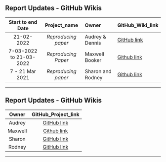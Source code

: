
Report Updates - GitHub Wikis
---

Start to end Date |  Project_name | Owner | GitHub_Wiki_link 
:---: | :---: | :--- | :--- 
21-02-2022| *Reproducing paper* | Audrey & Dennis | [GitHub link](https://github.com/Kinyugo/phylogenetic_analysis_weltevreden/wiki)
7-03-2022 to 21-03-2022| *Reproducing Paper*|Maxwell Booker| [Github link](https://github.com/alunga20/Miniproject/wiki)
7 - 21 Mar 2021 | *Reproducing paper* | Sharon and Rodney | [Github link](https://github.com/Rodneyomukuti/16S-analysis-on-prokaryotic-diversity-in-vended-food-and-environmental-samples/wiki) 
---

Report Updates - GitHub Wikis
---

Owner | GitHub_Project_link 
:---: | :---: 
Audrey | [GitHub link](https://github.com/users/Oronda/projects/2)
Maxwell| [Github link](https://github.com/alunga20/Bionformatics-Internship/projects/2)
Sharon | [GitHub link](https://github.com/users/swatiri/projects/1)
Rodney | [GitHub link](https://github.com/users/Rodneyomukuti/projects/3)
---
